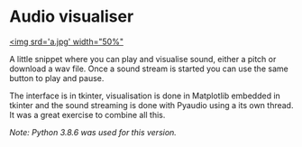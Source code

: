 # Audio visualiser

[<img srd='a.jpg' width="50%"](https://user-images.githubusercontent.com/25360487/119152865-c08d1e80-ba61-11eb-9ecc-419664b59b1c.mp4)

A little snippet where you can play and visualise sound, either a pitch or download a wav file. Once a sound stream is started you can use the same button to play and pause.

The interface is in tkinter, visualisation is done in Matplotlib embedded in tkinter and the sound streaming is done with Pyaudio using a its own thread. It was a great exercise to combine all this. 

_Note: Python 3.8.6 was used for this version._


